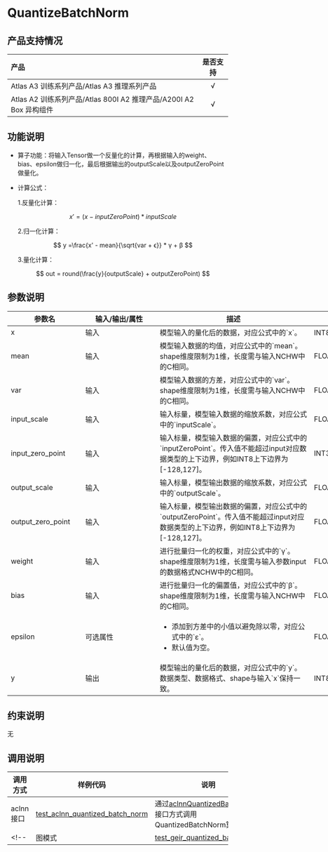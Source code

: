 # QuantizeBatchNorm

## 产品支持情况

|产品             |  是否支持  |
|:-------------------------|:----------:|
|  <term>Atlas A3 训练系列产品/Atlas A3 推理系列产品</term>   |     √    |
|  <term>Atlas A2 训练系列产品/Atlas 800I A2 推理产品/A200I A2 Box 异构组件</term>     |     √    |

## 功能说明

- 算子功能：将输入Tensor做一个反量化的计算，再根据输入的weight、bias、epsilon做归一化，最后根据输出的outputScale以及outputZeroPoint做量化。
- 计算公式：
  
  1.反量化计算：
  
  $$
  x' = (x - inputZeroPoint) * inputScale
  $$
  
  2.归一化计算：
  
  $$
  y =\frac{x' - mean}{\sqrt{var + ϵ}} * γ + β
  $$
  
  3.量化计算：
  
  $$
  out = round(\frac{y}{outputScale} + outputZeroPoint)
  $$

## 参数说明

<table style="undefined;table-layout: fixed; width: 1005px"><colgroup>
  <col style="width: 170px">
  <col style="width: 170px">
  <col style="width: 352px">
  <col style="width: 213px">
  <col style="width: 100px">
  </colgroup>
  <thead>
    <tr>
      <th>参数名</th>
      <th>输入/输出/属性</th>
      <th>描述</th>
      <th>数据类型</th>
      <th>数据格式</th>
    </tr></thead>
  <tbody>
    <tr>
      <td>x</td>
      <td>输入</td>
      <td>模型输入的量化后的数据，对应公式中的`x`。</td>
      <td>INT8、UINT8、INT32</td>
      <td>NCHW</td>
    <tr>
      <td>mean</td>
      <td>输入</td>
      <td>模型输入数据的均值，对应公式中的`mean`。shape维度限制为1维，长度需与输入NCHW中的C相同。</td><!--aclnn的约束：shape维度限制为1维，长度需与输入NCHW中的C相同，-->
      <td>FLOAT32</td>
      <td>ND</td>
    </tr>
    <tr>
      <td>var</td>
      <td>输入</td>
      <td>模型输入数据的方差，对应公式中的`var`。shape维度限制为1维，长度需与输入NCHW中的C相同。</td><!--aclnn的约束：shape维度限制为1维，长度需与输入NCHW中的C相同，-->
      <td>FLOAT32</td>
      <td>ND</td>
    </tr>
    <tr>
      <td>input_scale</td>
      <td>输入</td>
      <td>输入标量，模型输入数据的缩放系数，对应公式中的`inputScale`。</td>
      <td>FLOAT32</td>
      <td>ND</td>
    </tr>
    <tr>
      <td>input_zero_point</td>
      <td>输入</td>
      <td>输入标量，模型输入数据的偏置，对应公式中的`inputZeroPoint`。传入值不能超过input对应数据类型的上下边界，例如INT8上下边界为[-128,127]。</td><!--aclnn约束：传入值不能超过input对应数据类型的上下边界，例如INT8上下边界为[-128,127]。-->
      <td>INT32</td>
      <td>ND</td>
    </tr>
    <tr>
      <td>output_scale</td>
      <td>输入</td>
      <td>输入标量，模型输出数据的缩放系数，对应公式中的`outputScale`。</td>
      <td>FLOAT32</td>
      <td>ND</td>
    </tr>
    <tr>
      <td>output_zero_point</td>
      <td>输入</td>
      <td>输入标量，模型输出数据的偏置，对应公式中的`outputZeroPoint`。传入值不能超过input对应数据类型的上下边界，例如INT8上下边界为[-128,127]。</td><!--aclnn约束：传入值不能超过input对应数据类型的上下边界，例如INT8上下边界为[-128,127]。-->
      <td>FLOAT32</td>
      <td>ND</td>
    </tr>
    <tr>
      <td>weight</td>
      <td>输入</td>
      <td>进行批量归一化的权重，对应公式中的`γ`。shape维度限制为1维，长度需与输入参数input的数据格式NCHW中的C相同。</td><!--aclnn约束：shape维度限制为1维，长度需与输入参数input的数据格式NCHW中的C相同，-->
      <td>FLOAT32</td>
      <td>ND</td>
    </tr>
    <tr>
      <td>bias</td>
      <td>输入</td>
      <td>进行批量归一化的偏置值，对应公式中的`β`。shape维度限制为1维，长度需与输入NCHW中的C相同。</td><!--aclnn约束：shape维度限制为1维，长度需与输入NCHW中的C相同，不支持空Tensor。-->
      <td>FLOAT32</td>
      <td>ND</td>
    </tr>
    <tr>
      <td>epsilon</td>
      <td>可选属性</td>
      <td><ul><li>添加到方差中的小值以避免除以零，对应公式中的`ε`。</li><li>默认值为空。</li></ul></td>
      <td>FLOAT</td>
      <td>-</td>
    </tr>
    <tr>
      <td>y</td>
      <td>输出</td>
      <td>模型输出的量化后的数据，对应公式中的`y`。数据类型、数据格式、shape与输入`x`保持一致。</td>
      <td>INT8、UINT8、INT32</td>
      <td>NCHW</td>
    </tr>
  </tbody></table>


## 约束说明

无

## 调用说明

| 调用方式   | 样例代码           | 说明                                         |
| ---------------- | --------------------------- | --------------------------------------------------- |
| aclnn接口  | [test_aclnn_quantized_batch_norm](examples/test_aclnn_quantized_batch_norm.cpp) | 通过[aclnnQuantizedBatchNorm](docs/aclnnQuantizedBatchNorm.md)接口方式调用QuantizedBatchNorm算子。 |
<!--| 图模式 | [test_geir_quantized_batch_norm](examples/test_geir_quantized_batch_norm.cpp)  | 通过[算子IR](op_graph/quantized_batch_norm_proto.h)构图方式调用QuantizeBatchNorm算子。       |-->  